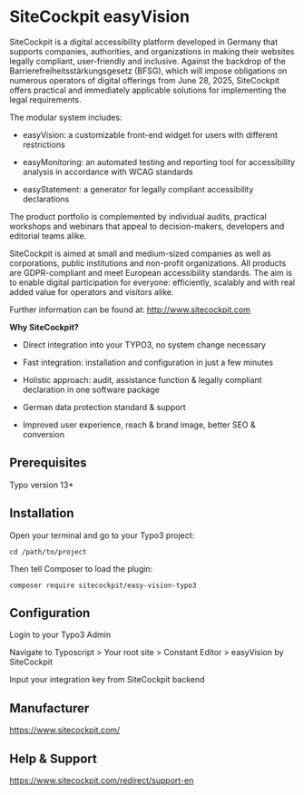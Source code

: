 # SiteCockpit easyVision

SiteCockpit is a digital accessibility platform developed in Germany that supports companies, authorities, and organizations in making their websites legally compliant, user-friendly and inclusive. Against the backdrop of the Barrierefreiheitsstärkungsgesetz (BFSG), which will impose obligations on numerous operators of digital offerings from June 28, 2025, SiteCockpit offers practical and immediately applicable solutions for implementing the legal requirements.

The modular system includes:

- easyVision: a customizable front-end widget for users with different restrictions

- easyMonitoring: an automated testing and reporting tool for accessibility analysis in accordance with WCAG standards

- easyStatement: a generator for legally compliant accessibility declarations

The product portfolio is complemented by individual audits, practical workshops and webinars that appeal to decision-makers, developers and editorial teams alike.

SiteCockpit is aimed at small and medium-sized companies as well as corporations, public institutions and non-profit organizations. All products are GDPR-compliant and meet European accessibility standards. The aim is to enable digital participation for everyone: efficiently, scalably and with real added value for operators and visitors alike.



Further information can be found at: http://www.sitecockpit.com 



**Why SiteCockpit?**

- Direct integration into your TYPO3, no system change necessary

- Fast integration: installation and configuration in just a few minutes

- Holistic approach: audit, assistance function & legally compliant declaration in one software package

- German data protection standard & support

- Improved user experience, reach & brand image, better SEO & conversion

## Prerequisites

Typo version 13*

## Installation

Open your terminal and go to your Typo3 project:

    cd /path/to/project

Then tell Composer to load the plugin:

    composer require sitecockpit/easy-vision-typo3

## Configuration

Login to your Typo3 Admin

Navigate to Typoscript > Your root site > Constant Editor > easyVision by SiteCockpit

Input your integration key from SiteCockpit backend

## Manufacturer
https://www.sitecockpit.com/

## Help & Support
https://www.sitecockpit.com/redirect/support-en

